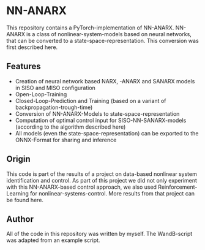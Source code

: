 # NN-ANARX
This repository contains a PyTorch-implementation of NN-ANARX. NN-ANARX is a class of nonlinear-system-models based on neural networks, that can be converted to a state-space-representation. This conversion was first described here. 
## Features
* Creation of neural network based NARX, -ANARX and SANARX models in SISO and MISO configuration
* Open-Loop-Training
* Closed-Loop-Prediction and Training (based on a variant of backpropagation-trough-time)
* Conversion of NN-ANARX-Models to state-space-representation
* Computation of optimal control input for SISO-NN-SANARX-models (according to the algorithm described here)
* All models (even the state-space-representation) can be exported to the ONNX-Format for sharing and inference 


## Origin
This code is part of the results of a project on data-based nonlinear system identification and control. As part of this project we did not only experiment with this NN-ANARX-based control approach, we also used Reinforcement-Learning for nonlinear-systems-control. More results from that project can be found here. 

## Author
All of the code in this repository was written by myself. The WandB-script was adapted from an example script.